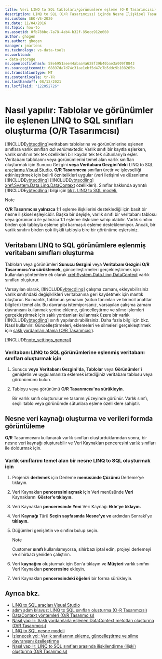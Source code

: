 ```yaml
---
title: Veri LINQ to SQL tabloları/görünümlere eşleme (O-R Tasarımcısı)
description: LINQ to SQL (O/R Tasarımcısı) içinde Nesne İlişkisel Tasarımcısı (tablolar ve görünümlere eşlenen sınıflar) oluşturma hakkında bilgi.
ms.custom: SEO-VS-2020
ms.date: 11/04/2016
ms.topic: how-to
ms.assetid: 0fb78bbc-7a78-4ab4-b32f-85ece912e660
author: ghogen
ms.author: ghogen
manager: jmartens
ms.technology: vs-data-tools
ms.workload:
- data-storage
ms.openlocfilehash: 58e6951aee44abaa4a628f39b40bae3a009f8843
ms.sourcegitcommit: 68897da7d74c31ae1ebf5d47c7b5ddc9b108265b
ms.translationtype: MT
ms.contentlocale: tr-TR
ms.lasthandoff: 08/13/2021
ms.locfileid: "122052726"
---
```

# <a name="how-to-create-linq-to-sql-classes-mapped-to-tables-and-views-or-designer"></a>Nasıl yapılır: Tablolar ve görünümler ile eşlenen LINQ to SQL sınıfları oluşturma (O/R Tasarımcısı)

[!INCLUDE[vbtecdlinq](../data-tools/includes/vbtecdlinq_md.md)]veritabanı tablolarına ve görünümlerine eşlenen sınıflara varlık sınıfları *adı verilmektedir.* Varlık sınıfı bir kayıtla eşlerken, varlık sınıfının tek tek özellikleri bir kaydın tek tek sütunlarıyla eşler. Veritabanı tablolarını veya görünümlerini temel alan varlık sınıfları oluşturmak için  Sunucu Gezgini **veya Veritabanı Gezgini'deki** LINQ to SQL [araçlarına Visual Studio.](../data-tools/linq-to-sql-tools-in-visual-studio2.md) **O/R Tasarımcısı** sınıfları üretir ve işlevselliği etkinleştirmek için belirli öznitelikleri uygular (veri iletişimi ve düzenleme [!INCLUDE[vbtecdlinq](../data-tools/includes/vbtecdlinq_md.md)] [!INCLUDE[vbtecdlinq](../data-tools/includes/vbtecdlinq_md.md)] <xref:System.Data.Linq.DataContext> özellikleri). Sınıflar hakkında ayrıntılı [!INCLUDE[vbtecdlinq](../data-tools/includes/vbtecdlinq_md.md)] bilgi için [bkz. LINQ to SQL modeli.](/dotnet/framework/data/adonet/sql/linq/the-linq-to-sql-object-model)

> [!NOTE]
> **O/R Tasarımcısı yalnızca** 1:1 eşleme ilişkilerini desteklediği için basit bir nesne ilişkisel eşleyicidir. Başka bir deyişle, varlık sınıfı bir veritabanı tablosu veya görünümü ile yalnızca 1:1 eşleme ilişkisine sahip olabilir. Varlık sınıfını birden çok tabloyla eşleme gibi karmaşık eşleme desteklenmiyor. Ancak, bir varlık sınıfını birden çok ilişkili tabloyla bire bir görünüme eşlersiniz.

## <a name="create-linq-to-sql-classes-that-are-mapped-to-database-tables-or-views"></a>Veritabanı LINQ to SQL görünümlere eşlenmiş veritabanı sınıfları oluşturma

Tabloları veya görünümleri **Sunucu Gezgini** veya **Veritabanı Gezgini** **O/R Tasarımcısı'na sürüklemek,** güncelleştirmeleri gerçekleştirmek için kullanılan yöntemlere ek olarak <xref:System.Data.Linq.DataContext> varlık sınıfları oluşturur.

Varsayılan olarak, [!INCLUDE[vbtecdlinq](../data-tools/includes/vbtecdlinq_md.md)] çalışma zamanı, ekleyebilirsiniz varlık sınıfındaki değişiklikleri veritabanına geri kaydetmek için mantık oluşturur. Bu mantık, tablonun şemasını (sütun tanımları ve birincil anahtar bilgileri) temel alır. Bu davranışı istemiyorsanız, varsayılan çalışma zamanı davranışını kullanmak yerine ekleme, güncelleştirme ve silme işlemleri gerçekleştirmek için saklı yordamları kullanmak üzere bir varlık [!INCLUDE[vbtecdlinq](../data-tools/includes/vbtecdlinq_md.md)] sınıfı yapılandırabilirsiniz. Daha fazla bilgi için bkz. Nasıl kullanılır: Güncelleştirmeleri, eklemeleri ve silmeleri gerçekleştirmek için [saklı yordamları atama (O/R Tasarımcısı)](../data-tools/how-to-assign-stored-procedures-to-perform-updates-inserts-and-deletes-o-r-designer.md).

[!INCLUDE[note_settings_general](../data-tools/includes/note_settings_general_md.md)]

### <a name="to-create-linq-to-sql-classes-that-are-mapped-to-database-tables-or-views"></a>Veritabanı LINQ to SQL görünümlerine eşlenmiş veritabanı sınıfları oluşturmak için

1. Sunucu **veya** **Veritabanı Gezgini'da,** **Tablolar** veya **Görünümler'i** genişletin ve uygulamanıza eklemek istediğiniz veritabanı tablosu veya görünümünü bulun.

2. Tabloyu veya görünümü **O/R Tasarımcısı'na sürükleyin.**

     Bir varlık sınıfı oluşturulur ve tasarım yüzeyinde görünür. Varlık sınıfı, seçili tablo veya görünümde sütunlara eşlene özelliklere sahiptir.

## <a name="create-an-object-data-source-and-display-the-data-on-a-form"></a>Nesne veri kaynağı oluşturma ve verileri formda görüntüleme

**O/R** Tasarımcısını kullanarak varlık sınıfları oluşturduklarından sonra, bir nesne veri kaynağı oluşturabilir ve Veri Kaynakları penceresini [varlık](add-new-data-sources.md#data-sources-window) sınıfları ile doldurmak için.

### <a name="to-create-an-object-data-source-based-on-linq-to-sql-entity-classes"></a>Varlık sınıflarını temel alan bir nesne LINQ to SQL oluşturmak için

1. Projenizi **derlemek** için Derleme **menüsünde Çözümü** Derleme'ye tıklayın.

2. Veri Kaynakları **penceresini açmak** için Veri menüsünde **Veri** Kaynaklarını **Göster'e tıklayın.**

3. Veri Kaynakları **penceresinde Yeni** Veri Kaynağı **Ekle'ye tıklayın.**

4. Veri **Kaynağı** Türü **Seçin sayfasında Nesne'ye ve** ardından Sonraki'ye **tıklayın.**

5. Düğümleri genişletin ve sınıfını bulup seçin.

    > [!NOTE]
    > Customer **sınıfı** kullanılamıyorsa, sihirbazı iptal edin, projeyi derlemeyi ve sihirbazı yeniden çalıştırın.

6. Veri **kaynağını** oluşturmak için Son'a tıklayın ve **Müşteri** varlık sınıfını Veri Kaynakları **penceresine** ekleyin.

7. Veri Kaynakları **penceresindeki öğeleri** bir forma sürükleyin.

## <a name="see-also"></a>Ayrıca bkz.

- [LINQ to SQL araçları Visual Studio](../data-tools/linq-to-sql-tools-in-visual-studio2.md)
- [adım adım kılavuz: LINQ to SQL sınıfları oluşturma (O-R Tasarımcısı)](how-to-create-linq-to-sql-classes-mapped-to-tables-and-views-o-r-designer.md)
- [DataContext yöntemleri (O/R Tasarımcısı)](../data-tools/datacontext-methods-o-r-designer.md)
- [Nasıl yapılır: Saklı yordamlarla eşlenen DataContext metotları oluşturma (O/R Tasarımcısı)](../data-tools/how-to-create-datacontext-methods-mapped-to-stored-procedures-and-functions-o-r-designer.md)
- [LINQ to SQL nesne modeli](/dotnet/framework/data/adonet/sql/linq/the-linq-to-sql-object-model)
- [İzlenecek yol: Varlık sınıflarının ekleme, güncelleştirme ve silme davranışını özelleştirme](../data-tools/walkthrough-customizing-the-insert-update-and-delete-behavior-of-entity-classes.md)
- [Nasıl yapılır: LINQ to SQL sınıfları arasında ilişkilendirme (ilişki) oluşturma (O/R Tasarımcısı)](../data-tools/how-to-create-an-association-relationship-between-linq-to-sql-classes-o-r-designer.md)
